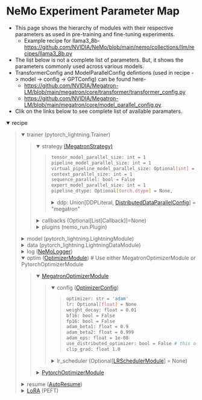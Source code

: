 # NeMo Experiment Parameter Map

- This page shows the hierarchy of modules with their respective parameters as used in pre-training and fine-tuning experiments.
  - Example recipe for llama3_8b- https://github.com/NVIDIA/NeMo/blob/main/nemo/collections/llm/recipes/llama3_8b.py
- The list below is not a complete list of parameters. But, it shows the parameters commonly used across various models.
- TransformerConfig and ModelParallelConfig defintions (used in recipe -> model -> config -> GPTConfig) can be found here-
  -  https://github.com/NVIDIA/Megatron-LM/blob/main/megatron/core/transformer/transformer_config.py 
  -  https://github.com/NVIDIA/Megatron-LM/blob/main/megatron/core/model_parallel_config.py  
- Clik on the links below to see complete list of available paramaters.

<details open>
<summary>recipe</summary>
<blockquote>

<details open>
  <summary>trainer (pytorch_lightning.Trainer)</summary>

  <blockquote>

  <details open><summary>strategy <a href="https://github.com/NVIDIA/NeMo/tree/main/nemo/lightning/pytorch/strategies">(MegatronStrategy)</a></summary>
  <blockquote>

  ```sh
  tensor_model_parallel_size: int = 1
  pipeline_model_parallel_size: int = 1
  virtual_pipeline_model_parallel_size: Optional[int] = None
  context_parallel_size: int = 1
  sequence_parallel: bool = False
  expert_model_parallel_size: int = 1
  pipeline_dtype: Optional[torch.dtype] = None,
  ```    
  <details><summary>ddp: Union[DDPLiteral, <a href="https://github.com/NVIDIA/Megatron-LM/blob/main/megatron/core/distributed/distributed_data_parallel_config.py">DistributedDataParallelConfig</a>] = "megatron"</summary>
  <blockquote>

  ```sh
  grad_reduce_in_fp32: bool = False # this is overridden by same config in MegatronMixedPrecision
  overlap_grad_reduce: bool = False
  overlap_param_gather: bool = False
  align_param_gather: bool = False
  use_distributed_optimizer: bool = False # this is overridden by same config in OptimizerConfig
  check_for_nan_in_grad: bool = False
  bucket_size: Optional[int] = None
  average_in_collective: bool = False
  fp8_param_gather: bool = False    
  ```  
  </blockquote>
  </details>
  </blockquote>
  </details>

  <details>
  <summary>callbacks (Optional[List[Callback]]=None)</summary>
  <blockquote>

  <details><summary><a href="https://github.com/NVIDIA/NeMo/blob/main/nemo/utils/exp_manager.py#L240">TimingCallback</a> (Callback)</summary>
  <blockquote>

  ```sh
  reduction: str = "mean"
  sync_cuda: bool = False
  buffer_size: int = 1
  ```
  </blockquote>
  </details>

  <details><summary><a href="https://github.com/NVIDIA/NeMo/blob/main/nemo/lightning/pytorch/callbacks/megatron_comm_overlap.py">MegatronCommOverlapCallback</a> (Callback)</summary>
  <blockquote>

  ```sh
  tp_comm_overlap: bool = None
  tp_comm_overlap_cfg: TransformerLayerTPOverlapCfg = None
  overlap_p2p_comm: bool = None
  batch_p2p_comm: bool = None
  overlap_grad_reduce: bool = None
  overlap_param_gather: bool = None
  overlap_param_gather_with_optimizer_step: bool = None
  align_param_gather: bool = None
  bucket_size: int = None
  defer_embedding_wgrad_compute: bool = None
  wgrad_deferral_limit: int = None
  ```
  </blockquote>
  </details>

  <details><summary><a href="https://github.com/NVIDIA/NeMo/blob/main/nemo/lightning/pytorch/callbacks/nsys.py">NsysCallback</a> (Callback)</summary>
  <blockquote>

  ```sh
  start_step: int
  end_step: int
  ranks: List[int] = [0]
  gen_shape: bool = False
  ```
  </blockquote>
  </details>

  <details><summary><a href="https://github.com/NVIDIA/NeMo/blob/main/nemo/lightning/pytorch/callbacks/memory_profiler.py">MemoryProfileCallback</a> (Callback)</summary>
  <blockquote>

  ```sh
  dir: str = "/mem_profile"
  warn_cycles: bool = True
  ranks: List = []
  ```
  </blockquote>
  </details>

  <details><summary><a href="https://github.com/NVIDIA/NeMo/blob/main/nemo/lightning/pytorch/callbacks/garbage_collection.py">GarbageCollectionCallback</a> (Callback)</summary>
  <blockquote>

  ```sh
  gc_interval_train: int
  gc_interval_val: int
  ```
  </blockquote>
  </details>
  </blockquote>
  </details>

  <details>
  <summary>plugins (nemo_run.Plugin)</summary>
  <blockquote>

  <details><summary><a href="https://github.com/NVIDIA/NeMo/blob/main/nemo/lightning/pytorch/plugins/mixed_precision.py">MegatronMixedPrecision</a></summary>
  <blockquote>

  ```sh
  precision: Literal["16-mixed", "bf16-mixed", "32"]
  params_dtype: torch.dtype = None
  pipeline_dtype: torch.dtype = None
  autocast_enabled: bool = False
  grad_reduce_in_fp32: bool = True # this overrides same config in DistributedDataParallelConfig
  fp8: str = None
  fp8_margin: int = 0
  fp8_amax_history_len: int = 1
  fp8_amax_compute_algo: str = "most_recent"
  fp8_params: bool = False
  ```
  </blockquote>
  </details>

  <details><summary><a href="https://github.com/NVIDIA/NeMo/blob/main/nemo/lightning/run/plugins.py">PerfEnvPlugin</a></summary>
  <blockquote>

  ```sh
  enable_layernorm_sm_margin: bool = True
  layernorm_sm_margin: int = 16
  enable_vboost: bool = False
  ```
  </blockquote>
  </details>

  </blockquote>
  </details>

  </blockquote>

</details>

<details>
  <summary>model (pytorch_lightning.LightningModule)</summary>

  <blockquote>
    
  <details><summary>config (<a href="https://github.com/NVIDIA/NeMo/blob/main/nemo/collections/llm/gpt/model/base.py">GPTConfig</a>)</summary>
  <blockquote>

  ```sh
  seq_length: int = 1024
  attention_softmax_in_fp32: bool = False
  num_layers: int = 0
  hidden_size: int = 0
  num_attention_heads: int = 0
  num_query_groups: Optional[int] = None
  ffn_hidden_size: Optional[int] = None
  hidden_dropout: float = 0.1
  attention_dropout: float = 0.1
  add_bias_linear: bool = True
  gated_linear_unit: bool = False
  activation_func: Callable = F.gelu
  normalization: bool = "LayerNorm"
  layernorm_epsilon: float = 1e-5
  layernorm_zero_centered_gamma: bool = False

  # Fusions
  masked_softmax_fusion: bool = True
  cross_entropy_loss_fusion: bool = True
  gradient_accumulation_fusion: bool = _grad_accum_fusion_available # Requires the custom CUDA extension fused_weight_gradient_mlp_cuda module
  bias_activation_fusion: bool = False
  bias_dropout_fusion: bool = False 
  apply_rope_fusion: bool = False

  recompute_granularity: Optional[str] = None # Determines which type of activation recompute to use. If set, must be 'selective' or 'full'.
  recompute_method: Optional[str] = None # Determines which transformer layers will be recomputed. If set, must be 'uniform' or 'block'.
  recompute_num_layers: Optional[int] = None 
  distribute_saved_activations: Optional[bool] = None # If True, distribute recomputed activations across the - model parallel group.

  enable_cuda_graph: bool = False # When set to true, TransformerLayer layers are swapped with a CUDA graphed version.
  external_cuda_graph: bool = False # When set to true, TransformerLayer layers are swapped with user provided CUDA graphs.
  ```
  </blockquote>
  </details>

  </blockquote>

</details>

<details>
  <summary>data (pytorch_lightning.LightningDataModule)</summary>

  <blockquote>

  <details><summary><a href="https://github.com/NVIDIA/NeMo/blob/main/nemo/collections/llm/gpt/data/mock.py">MockDataModule</a></summary>
  <blockquote>
      
  ```sh
  seq_length: int = 2048
  tokenizer: Optional["TokenizerSpec"] = None
  micro_batch_size: int = 4
  global_batch_size: int = 8
  rampup_batch_size: Optional[List[int]] = None
  num_train_samples: int = 10_000
  num_val_samples: int = 10_000
  num_test_samples: int = 10_000
  num_workers: int = 8
  pin_memory: bool = True
  persistent_workers: bool = False
  create_attention_mask: bool = False
  ```
  </blockquote>
  </details>

  <details><summary><a href="https://github.com/NVIDIA/NeMo/blob/main/nemo/collections/llm/gpt/data/squad.py">SquadDataModule</a> (For fine-tuning jobs)</summary>
  <blockquote>

  ```sh
  seq_length: int = 2048
  tokenizer: Optional["TokenizerSpec"] = None
  micro_batch_size: int = 4
  global_batch_size: int = 8
  ```
  <details><summary>packed_sequence_specs (Optional[<a href="https://github.com/NVIDIA/NeMo/blob/main/nemo/collections/llm/gpt/data/packed_sequence.py">PackedSequenceSpecs</a>] = None)</summary>
  <blockquote>

  ```sh
  packed_sequence_size: int = -1
  tokenizer_model_name: str = None
  packed_data_path: str = None
  ```
  </blockquote>
  </details>
  </blockquote>
  </details>

  </blockquote>

</details>

<details>
  <summary>log (<a href="https://github.com/NVIDIA/NeMo/blob/main/nemo/lightning/nemo_logger.py">NeMoLogger</a>)</summary>

  <blockquote>

  ```sh
  log_dir: Optional[str] = None
  log_local_rank_0_only: bool = False
  log_global_rank_0_only: bool = False
  ```
  <details><summary>ckpt (Optional[<a href="https://github.com/NVIDIA/NeMo/blob/main/nemo/lightning/pytorch/callbacks/model_checkpoint.py">ModelCheckpoint</a>] = None)</summary>
  <blockquote>      

  ```sh
  save_last: Optional[bool] = True
  save_top_k: int = 3
  every_n_epochs: int = None
  every_n_train_steps: Optional[int] = None
  save_on_train_epoch_end: Optional[bool] = False
  train_time_interval: Optional[timedelta] = None
  ```
  </blockquote>
  </details>

  <details><summary>tensorboard (Optional[TensorBoardLogger] = None)</summary>
  <blockquote>

  ```sh
  save_dir: Union[str, Path]
  name: Optional[str] = "lightning_logs"
  ```
  </blockquote>
  </details>

  <details><summary>wandb: Optional[WandbLogger] = None</summary>
  <blockquote>

  ```sh
  name: Optional[str] = None
  project: Optional[str] = None
  config: Dict
  ```
  </blockquote>
  </details>

  </blockquote>

</details>

<details open>
  <summary>optim (<a href="https://github.com/NVIDIA/NeMo/blob/main/nemo/lightning/pytorch/optim/base.py">OptimizerModule</a>) # Use either MegatronOptimizerModule or PytorchOptimizerModule</summary>

  <blockquote>

  <details open><summary><a href="https://github.com/NVIDIA/NeMo/blob/main/nemo/lightning/pytorch/optim/megatron.py">MegatronOptimizerModule</a></summary>
  <blockquote>

  <details open><summary>config (<a href="https://github.com/NVIDIA/Megatron-LM/blob/main/megatron/core/optimizer/optimizer_config.py">OptimizerConfig</a>)</summary>
  <blockquote>

  ```sh
  optimizer: str = 'adam'
  lr: Optional[float] = None
  weight_decay: float = 0.01
  bf16: bool = False
  fp16: bool = False
  adam_beta1: float = 0.9
  adam_beta2: float = 0.999
  adam_eps: float = 1e-08
  use_distributed_optimizer: bool = False # this overrides same config in DistributedDataParallelConfig
  clip_grad: float 1.0
  ```
  </blockquote>
  </details>
      
  <details><summary>lr_scheduler (Optional[<a href="https://github.com/NVIDIA/NeMo/blob/main/nemo/lightning/pytorch/optim/base.py">LRSchedulerModule</a>] = None)</summary>
  <blockquote>

  ```sh
  warmup_steps: int = 750
  constant_steps: int = 80000
  min_lr: float = 6e-5
  ```
  </blockquote>
  </details>

  </blockquote>
  </details>

  <details><summary><a href="https://github.com/NVIDIA/NeMo/blob/main/nemo/lightning/pytorch/optim/pytorch.py">PytorchOptimizerModule</a></summary>
  <blockquote>

  ```sh
  optim_cls # Eg. torch.optim.Adam
  config: dict = {'lr': 3e-4}
  lr_scheduler: Optional[LRSchedulerModule] = None
  ```
  </blockquote>
  </details>

  </blockquote>

</details>

<details>
  <summary>resume (<a href="https://github.com/NVIDIA/NeMo/blob/main/nemo/lightning/resume.py">AutoResume</a>)</summary>

  <blockquote>

  ```sh
  restore_config: Optional[RestoreConfig] = None
  resume_from_directory: Optional[str] = None
  resume_from_path: Optional[str] = None
  adapter_path: Optional[str] = None
  resume_if_exists: bool = False
  resume_past_end: bool = False
  resume_ignore_no_checkpoint: bool = False
  ```
  </blockquote>

</details>

<details>
  <summary><a href="https://github.com/NVIDIA/NeMo/blob/main/nemo/collections/llm/peft/lora.py">LoRA</a> (PEFT)</summary>

  <blockquote>

  ```sh
  target_modules: List[str] = field(
      default_factory=lambda: ['linear_qkv', 'linear_proj', 'linear_fc1', 'linear_fc2']
  )
  dim: int = 32
  alpha: int = 32
  dropout: float = 0.0
  dropout_position: Literal['pre', 'post'] = 'post'
  lora_A_init_method: str = "xavier"
  lora_B_init_method: str = "zero"
  ```
  </blockquote>

</details>

</blockquote>
</details>